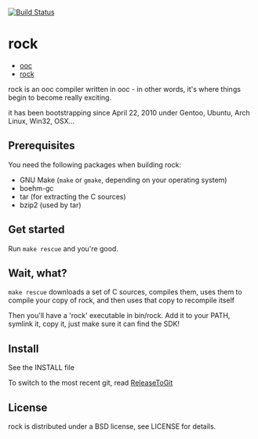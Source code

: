 [![Build Status](https://secure.travis-ci.org/nddrylliog/rock.png?branch=master)](http://travis-ci.org/nddrylliog/rock)

# rock

  * [ooc](http://ooc-lang.org/)
  * [rock](https://github.com/nddrylliog/rock)

rock is an ooc compiler written in ooc - in other words, it's
where things begin to become really exciting.

it has been bootstrapping since April 22, 2010 under Gentoo, Ubuntu,
Arch Linux, Win32, OSX...

## Prerequisites

You need the following packages when building rock:

* GNU Make (`make` or `gmake`, depending on your operating system)
* boehm-gc
* tar (for extracting the C sources)
* bzip2 (used by tar)

## Get started

Run `make rescue` and you're good.

## Wait, what?

`make rescue` downloads a set of C sources, compiles them, uses them to compile your copy of rock,
and then uses that copy to recompile itself

Then you'll have a 'rock' executable in bin/rock. Add it to your PATH, symlink it, copy it, just
make sure it can find the SDK!

## Install

See the INSTALL file

To switch to the most recent git, read [ReleaseToGit](https://github.com/nddrylliog/rock/blob/master/docs/workflow/ReleaseToGit.md)

## License

rock is distributed under a BSD license, see LICENSE for details.
